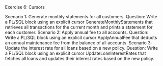 Exercise 6: Cursors

Scenario 1: Generate monthly statements for all customers.
	Question: Write a PL/SQL block using an explicit cursor GenerateMonthlyStatements that retrieves all transactions for the current month and prints a statement for each customer.
Scenario 2: Apply annual fee to all accounts.
	Question: Write a PL/SQL block using an explicit cursor ApplyAnnualFee that deducts an annual maintenance fee from the balance of all accounts.
Scenario 3: Update the interest rate for all loans based on a new policy.
	Question: Write a PL/SQL block using an explicit cursor UpdateLoanInterestRates that fetches all loans and updates their interest rates based on the new policy.

